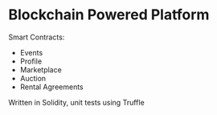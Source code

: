 # Blockchain Powered Platform 

Smart Contracts: 
* Events 
* Profile 
* Marketplace
* Auction 
* Rental Agreements 

Written in Solidity, unit tests using Truffle 
